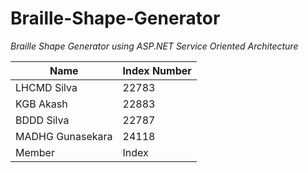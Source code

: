 # Braille-Shape-Generator
_Braille Shape Generator using ASP.NET Service Oriented Architecture_

| Name | Index Number |
| --- | --- |
| LHCMD Silva | 22783 |
| KGB Akash | 22883 |
| BDDD Silva | 22787 |
| MADHG Gunasekara | 24118 |
| Member | Index |
